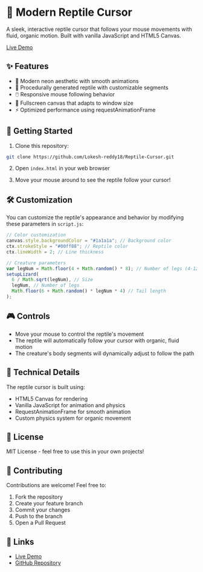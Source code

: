 # 🦎 Modern Reptile Cursor

A sleek, interactive reptile cursor that follows your mouse movements with fluid, organic motion. Built with vanilla JavaScript and HTML5 Canvas.

[Live Demo](https://lokesh-reddy18.github.io/Reptile-Cursor/)

## ✨ Features

- 🎨 Modern neon aesthetic with smooth animations
- 🦎 Procedurally generated reptile with customizable segments
- 🖱️ Responsive mouse following behavior
- 📱 Fullscreen canvas that adapts to window size
- ⚡ Optimized performance using requestAnimationFrame

## 🚀 Getting Started

1. Clone this repository:
```bash
git clone https://github.com/Lokesh-reddy18/Reptile-Cursor.git
```

2. Open `index.html` in your web browser

3. Move your mouse around to see the reptile follow your cursor!

## 🛠️ Customization

You can customize the reptile's appearance and behavior by modifying these parameters in `script.js`:

```javascript
// Color customization
canvas.style.backgroundColor = "#1a1a1a"; // Background color
ctx.strokeStyle = "#00ff88"; // Reptile color
ctx.lineWidth = 2; // Line thickness

// Creature parameters
var legNum = Math.floor(4 + Math.random() * 8); // Number of legs (4-12)
setupLizard(
  6 / Math.sqrt(legNum), // Size
  legNum, // Number of legs
  Math.floor(6 + Math.random() * legNum * 4) // Tail length
);
```

## 🎮 Controls

- Move your mouse to control the reptile's movement
- The reptile will automatically follow your cursor with organic, fluid motion
- The creature's body segments will dynamically adjust to follow the path

## 🧪 Technical Details

The reptile cursor is built using:
- HTML5 Canvas for rendering
- Vanilla JavaScript for animation and physics
- RequestAnimationFrame for smooth animation
- Custom physics system for organic movement

## 📝 License

MIT License - feel free to use this in your own projects!

## 🤝 Contributing

Contributions are welcome! Feel free to:
1. Fork the repository
2. Create your feature branch
3. Commit your changes
4. Push to the branch
5. Open a Pull Request

## 🔗 Links

- [Live Demo](https://lokesh-reddy18.github.io/Reptile-Cursor/)
- [GitHub Repository](https://github.com/Lokesh-reddy18/Reptile-Cursor)
